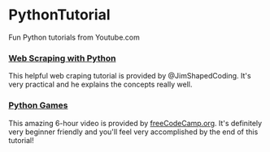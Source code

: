 # PythonTutorial
Fun Python tutorials from Youtube.com
### [Web Scraping with Python](https://www.youtube.com/watch?v=XVv6mJpFOb0)
This helpful web craping tutorial is provided by @JimShapedCoding. It's very practical and he explains the concepts really well.
### [Python Games](https://www.youtube.com/watch?v=XGf2GcyHPhc&list=RDCMUC8butISFwT-Wl7EV0hUK0BQ&start_radio=1&t=1006)
This amazing 6-hour video is provided by [freeCodeCamp.org](https://www.freecodecamp.org/learn/). It's definitely very beginner friendly and you'll feel very accomplished by the end of this tutorial!
